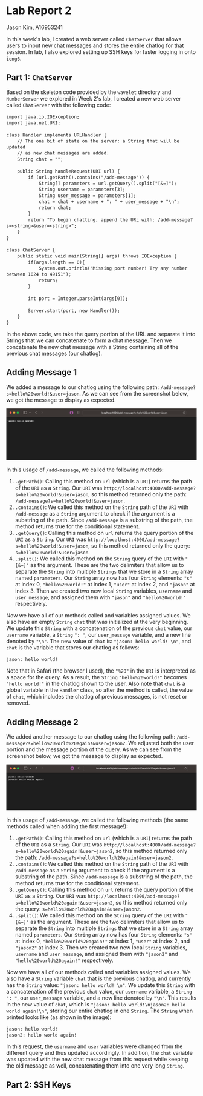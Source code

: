 # **Lab Report 2**
Jason Kim, A16953241

In this week's lab, I created a web server called `ChatServer` that allows users to input new chat messages and stores the entire chatlog for that session. In lab, I also explored setting up SSH keys for faster logging in onto `ieng6`.

## Part 1: `ChatServer`

Based on the skeleton code provided by the `wavelet` directory and `NumberServer` we explored in Week 2's lab, I created a new web server called `ChatServer` with the following code:

```
import java.io.IOException;
import java.net.URI;

class Handler implements URLHandler {
    // The one bit of state on the server: a String that will be updated
    // as new chat messages are added.
    String chat = "";

    public String handleRequest(URI url) {
        if (url.getPath().contains("/add-message")) {
            String[] parameters = url.getQuery().split("[&=]");
            String username = parameters[3];
            String user_message = parameters[1];                                                                                        
            chat = chat + username + ": " + user_message + "\n";
            return chat;
        }
        return "To begin chatting, append the URL with: /add-message?s=<string>&user=<string>";
    }
}

class ChatServer {
    public static void main(String[] args) throws IOException {
        if(args.length == 0){
            System.out.println("Missing port number! Try any number between 1024 to 49151");
            return;
        }

        int port = Integer.parseInt(args[0]);

        Server.start(port, new Handler());
    }
}
```

In the above code, we take the query portion of the URL and separate it into Strings that we can concatenate to form a chat message.
Then we concatenate the new chat message with a String containing all of the previous chat messages (our chatlog).

Adding Message 1
---
We added a message to our chatlog using the following path: `/add-message?s=hello%20world!&user=jason`. As we can see from the screenshot below, we got the message to display as expected.

![Message 1](lab-report-2-images/ChatServerMessage1.png)

In this usage of `/add-message`, we called the following methods:
1. `.getPath()`: Calling this method on `url` (which is a `URI`) returns the path of the `URI` as a `String`. Our `URI` was `http://localhost:4000/add-message?s=hello%20world!&user=jason`, so this method returned only the path: `/add-message?s=hello%20world!&user=jason`.
2. `.contains()`: We called this method on the `String` path of the `URI` with `/add-message` as a `String` argument to check if the argument is a substring of the path. Since `/add-message` is a substring of the path, the method returns true for the conditional statement.
3. `.getQuery()`: Calling this method on `url` returns the query portion of the `URI` as a `String`. Our  `URI` was `http://localhost:4000/add-message?s=hello%20world!&user=jason`, so this method returned only the query: `s=hello%20world!&user=jason`.
4. `.split()`: We called this method on the `String` query of the `URI` with `"[&=]"` as the argument. These are the two delimiters that allow us to separate the `String` into multiple `Strings` that we store in a `String` array named `parameters`. Our `String` array now has four `String` elements: `"s"` at index 0, `"hello%20world!"` at index 1, `"user"` at index 2, and `"jason"` at index 3. Then we created two new local `String` variables, `username` and `user_message`, and assigned them with `"jason"` and `"hello%20world!"` respectively.

Now we have all of our methods called and variables assigned values. We also have an empty `String` `chat` that was initialized at the very beginning. We update this `String` with a concatenation of the previous `chat` value, our `username` variable, a `String` `": "`, our `user_message` variable, and a new line denoted by `"\n"`. The new value of `chat` is: `"jason: hello world! \n"`, and `chat` is the variable that stores our chatlog as follows:
```
jason: hello world!
```
Note that in Safari (the browser I used), the `"%20"` in the `URI` is interpreted as a space for the query. As a result, the `String` `"hello%20world!"` becomes `"hello world!"` in the chatlog shown to the user.
Also note that `chat` is a global variable in the `Handler` class, so after the method is called, the value of `chat`, which includes the chatlog of previous messages, is not reset or removed.



Adding Message 2
---
We added another message to our chatlog using the following path: `/add-message?s=hello%20world%20again!&user=jason2`. We adjusted both the user portion and the message portion of the query. As we can see from the screenshot below, we got the message to display as expected.

![Message 2](lab-report-2-images/ChatServerMessage2.png)

In this usage of `/add-message`, we called the following methods (the same methods called when adding the first message!):
1. `.getPath()`: Calling this method on `url` (which is a `URI`) returns the path of the `URI` as a `String`. Our `URI` was `http://localhost:4000/add-message?s=hello%20world%20again!&user=jason2`, so this method returned only the path: `/add-message?s=hello%20world%20again!&user=jason2`.
2. `.contains()`: We called this method on the `String` path of the `URI` with `/add-message` as a `String` argument to check if the argument is a substring of the path. Since `/add-message` is a substring of the path, the method returns true for the conditional statement.
3. `.getQuery()`: Calling this method on `url` returns the query portion of the `URI` as a `String`. Our  `URI` was `http://localhost:4000/add-message?s=hello%20world%20again!&user=jason2`, so this method returned only the query: `s=hello%20world%20again!&user=jason2`.
4. `.split()`: We called this method on the `String` query of the `URI` with `"[&=]"` as the argument. These are the two delimiters that allow us to separate the `String` into multiple `Strings` that we store in a `String` array named `parameters`. Our `String` array now has four `String` elements: `"s"` at index 0, `"hello%20world%20again!"` at index 1, `"user"` at index 2, and `"jason2"` at index 3. Then we created two new local `String` variables, `username` and `user_message`, and assigned them with `"jason2"` and `"hello%20world%20again!"` respectively.

Now we have all of our methods called and variables assigned values. We also have a `String` variable `chat` that is the previous chatlog, and currently has the `String` value: `"jason: hello world! \n"`. We update this `String` with a concatenation of the previous `chat` value, our `username` variable, a `String` `": "`, our `user_message` variable, and a new line denoted by `"\n"`. This results in the new value of `chat`, which is `"jason: hello world!\njason2: hello world again!\n"`, storing our entire chatlog in one `String`. The `String` when printed looks like (as shown in the image):
```
jason: hello world!
jason2: hello world again!
```
In this request, the `username` and `user` variables were changed from the different query and thus updated accordingly. In addition, the `chat` variable was updated with the new chat message from this request while keeping the old message as well, concatenating them into one very long `String`.



## Part 2: SSH Keys

